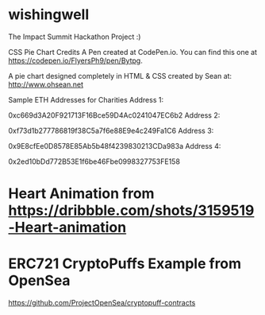# wishingwell
The Impact Summit Hackathon Project :)

CSS Pie Chart Credits
A Pen created at CodePen.io. You can find this one at https://codepen.io/FlyersPh9/pen/Bytpg.

A pie chart designed completely in HTML & CSS created by Sean at: http://www.ohsean.net

Sample ETH Addresses for Charities
Address 1:

 0xc669d3A20F921713F16Bce59D4Ac0241047EC6b2
Address 2:

0xf73d1b277786819f38C5a7f6e88E9e4c249Fa1C6
Address 3:

 0x9E8cfEe0D8578E85Ab5b48f4239830213CDa983a
Address 4:

0x2ed10bDd772B53E1f6be46Fbe0998327753FE158


# Heart Animation from https://dribbble.com/shots/3159519-Heart-animation

# ERC721 CryptoPuffs Example from OpenSea
https://github.com/ProjectOpenSea/cryptopuff-contracts
